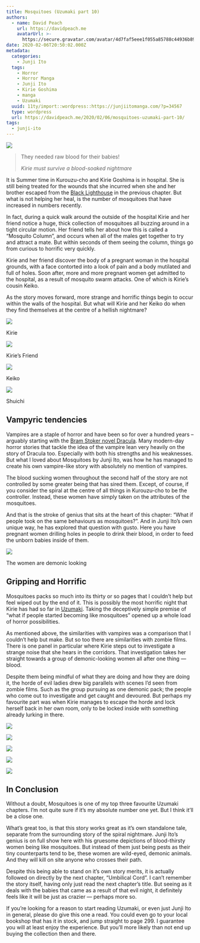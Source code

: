 ```yaml
---
title: Mosquitoes (Uzumaki part 10)
authors:
  - name: David Peach
    url: https://davidpeach.me
    avatarUrl: >-
      https://secure.gravatar.com/avatar/4d7faf5eee1f055a85788c44936b8995eaab6dfb004e7854ec747ccb272e91ee?s=96&d=mm&r=g
date: 2020-02-06T20:50:02.000Z
metadata:
  categories:
    - Junji Ito
  tags:
    - Horror
    - Horror Manga
    - Junji Ito
    - Kirie Goshima
    - manga
    - Uzumaki
  uuid: 11ty/import::wordpress::https://junjiitomanga.com/?p=34567
  type: wordpress
  url: https://davidpeach.me/2020/02/06/mosquitoes-uzumaki-part-10/
tags:
  - junji-ito
---
```

[![](/assets/Mosquitoes-Uzumaki-part-10-413-qulAZhgKFCOd.jpg)](/assets/Mosquitoes-Uzumaki-part-10-413-qulAZhgKFCOd.jpg)

> They needed raw blood for their babies!
> 
> <cite>Kirie must survive a blood-soaked nightmare</cite>

It is Summer time in Kurouzu-cho and Kirie Goshima is in hospital. She is still being treated for the wounds that she incurred when she and her brother escaped from the [Black Lighthouse](https://davidpeach.me/the-black-lighthouse-uzumaki-part-9/) in the previous chapter. But what is not helping her heal, is the number of mosquitoes that have increased in numbers recently.

In fact, during a quick walk around the outside of the hospital Kirie and her friend notice a huge, thick collection of mosquitoes all buzzing around in a tight circular motion. Her friend tells her about how this is called a “Mosquito Column”, and occurs when all of the males get together to try and attract a mate. But within seconds of them seeing the column, things go from curious to horrific very quickly.

Kirie and her friend discover the body of a pregnant woman in the hospital grounds, with a face contorted into a look of pain and a body mutilated and full of holes. Soon after, more and more pregnant women get admitted to the hospital, as a result of mosquito swarm attacks. One of which is Kirie’s cousin Keiko.

As the story moves forward, more strange and horrific things begin to occur within the walls of the hospital. But what will Kirie and her Keiko do when they find themselves at the centre of a hellish nightmare?

[![](/assets/Kirie-768x768-qrKHN7NhtRZx.jpg)](/assets/Kirie-768x768-qrKHN7NhtRZx.jpg)

Kirie

[![](/assets/Kiries-Friend-768x768-YfPZenEHEJJb.jpg)](/assets/Kiries-Friend-768x768-YfPZenEHEJJb.jpg)

Kirie’s Friend

[![](/assets/Keiko-768x768-CVZFG7eJrMUr.jpg)](/assets/Keiko-768x768-CVZFG7eJrMUr.jpg)

Keiko

[![](/assets/Shuichi-768x768-GpQ9b5bsL4I3.jpg)](/assets/Shuichi-768x768-GpQ9b5bsL4I3.jpg)

Shuichi

## Vampyric tendencies

Vampires are a staple of horror and have been so for over a hundred years – arguably starting with the [Bram Stoker novel Dracula](https://en.wikipedia.org/wiki/Dracula). Many modern-day horror stories that tackle the idea of the vampire lean very heavily on the story of Dracula too. Especially with both his strengths and his weaknesses. But what I loved about Mosquitoes by Junji Ito, was how he has managed to create his own vampire-like story with absolutely no mention of vampires.

The blood sucking women throughout the second half of the story are not controlled by some greater being that has sired them. Except, of course, if you consider the spiral at the centre of all things in Kurouzu-cho to be the controller. Instead, these women have simply taken on the attributes of the mosquitoes.

And that is the stroke of genius that sits at the heart of this chapter: “What if people took on the same behaviours as mosquitoes?”. And in Junji Ito’s own unique way, he has explored that question with gusto. Here you have pregnant women drilling holes in people to drink their blood, in order to feed the unborn babies inside of them.

[![](/assets/The-women-are-demonic-looking--nGbLE92ounGy.jpg)](/assets/The-women-are-demonic-looking--nGbLE92ounGy.jpg)

The women are demonic looking

## Gripping and Horrific

Mosquitoes packs so much into its thirty or so pages that I couldn’t help but feel wiped out by the end of it. This is possibly the most horrific night that Kirie has had so far in [Uzumaki](https://davidpeach.me/tag/uzumaki/). Taking the deceptively simple premise of “what if people started becoming like mosquitoes” opened up a whole load of horror possibilities.

As mentioned above, the similarities with vampires was a comparison that I couldn’t help but make. But so too there are similarities with zombie films. There is one panel in particular where Kirie steps out to investigate a strange noise that she hears in the corridors. That investigation takes her straight towards a group of demonic-looking women all after one thing — blood.

Despite them being mindful of what they are doing and how they are doing it, the horde of evil ladies drew big parallels with scenes I’d seen from zombie films. Such as the group pursuing as one demonic pack; the people who come out to investigate and get caught and devoured. But perhaps my favourite part was when Kirie manages to escape the horde and lock herself back in her own room, only to be locked inside with something already lurking in there.

![](/assets/Kirie-and-her-friend-find-a-mo-4wsiDzrOXF4G.jpg)

![](/assets/Shuichi-comes-to-visit-768x843-LexoLzLQzcQf.jpg)

![](/assets/The-shadowy-group-in-the-hospi-AfwEibrGqoIg.jpg)

![](/assets/The-women-carry-strange-tools--k3yuqOElIW1o.jpg)

![](/assets/Mosquito-bites-found-on-the-vi-BcKKQumit8VN.jpg)

## In Conclusion

Without a doubt, Mosquitoes is one of my top three favourite Uzumaki chapters. I’m not quite sure if it’s my absolute number one yet. But I think it’ll be a close one.

What’s great too, is that this story works great as it’s own standalone tale, separate from the surrounding story of the spiral nightmare. Junji Ito’s genius is on full show here with his gruesome depictions of blood-thirsty women being like mosquitoes. But instead of them just being pests as their tiny counterparts tend to be, these women are wild-eyed, demonic animals. And they will kill on site anyone who crosses their path.

Despite this being able to stand on it’s own story merits, it is actually followed on directly by the next chapter, “Umbilical Cord”. I can’t remember the story itself, having only just read the next chapter’s title. But seeing as it deals with the babies that came as a result of that evil night, it definitely feels like it will be just as crazier — perhaps more so.

If you’re looking for a reason to start reading Uzumaki, or even just Junji Ito in general, please do give this one a read. You could even go to your local bookshop that has it in stock, and jump straight to page 299. I guarantee you will at least enjoy the experience. But you’ll more likely than not end up buying the collection then and there.